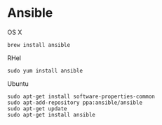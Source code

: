 # Ansible

OS X

    brew install ansible

RHel

    sudo yum install ansible

Ubuntu

    sudo apt-get install software-properties-common
    sudo apt-add-repository ppa:ansible/ansible
    sudo apt-get update
    sudo apt-get install ansible
